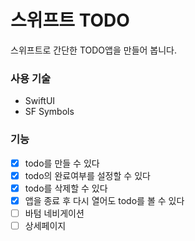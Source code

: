 # 스위프트 TODO

스위프트로 간단한 TODO앱을 만들어 봅니다.

### 사용 기술
- SwiftUI
- SF Symbols

### 기능

- [X] todo를 만들 수 있다
- [X] todo의 완료여부를 설정할 수 있다
- [X] todo를 삭제할 수 있다
- [X] 앱을 종료 후 다시 열어도 todo를 볼 수 있다
- [ ] 바텀 네비게이션
- [ ] 상세페이지
